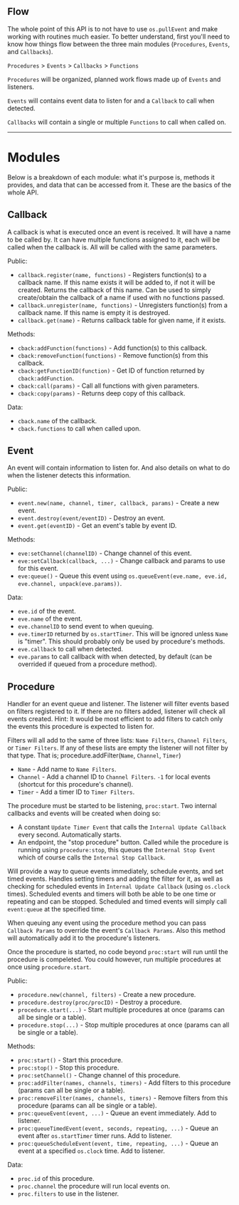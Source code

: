 ## Flow

The whole point of this API is to not have to use `os.pullEvent` and make working with routines much easier. To better understand, first you'll need to know how things flow between the three main modules (`Procedures`,  `Events`, and `Callbacks`).

`Procedures` > `Events` > `Callbacks` > `Functions`

`Procedures` will be organized, planned work flows made up of `Events` and listeners.

`Events` will contains event data to listen for and a `Callback` to call when detected.

`Callbacks` will contain a single or multiple `Functions` to call when called on.

----------------

# Modules

Below is a breakdown of each module: what it's purpose is, methods it provides, and data that can be accessed from it. These are the basics of the whole API.

## Callback

A callback is what is executed once an event is received. It will have a name to be called by. It can have multiple functions assigned to it, each will be called when the callback is. All will be called with the same parameters.

Public:
- `callback.register(name, functions)` - Registers function(s) to a callback name. If this name exists it will be added to, if not it will be created. Returns the callback of this name. Can be used to simply create/obtain the callback of a name if used with no functions passed.
- `callback.unregister(name, functions)` - Unregisters function(s) from a callback name. If this name is empty it is destroyed.
- `callback.get(name)` - Returns callback table for given name, if it exists.

Methods:
- `cback:addFunction(functions)` - Add function(s) to this callback.
- `cback:removeFunction(functions)` - Remove function(s) from this callback.
- `cback:getFunctionID(function)` - Get ID of function returned by `cback:addFunction`.
- `cback:call(params)` - Call all functions with given parameters.
- `cback:copy(params)` - Returns deep copy of this callback.

Data:
- `cback.name` of the callback.
- `cback.functions` to call when called upon.

## Event

An event will contain information to listen for. And also details on what to do when the listener detects this information.

Public:
- `event.new(name, channel, timer, callback, params)` - Create a new event.
- `event.destroy(event/eventID)` - Destroy an event.
- `event.get(eventID)` - Get an event's table by event ID.

Methods:
- `eve:setChannel(channelID)` - Change channel of this event.
- `eve:setCallback(callback, ...)` - Change callback and params to use for this event.
- `eve:queue()` - Queue this event using `os.queueEvent(eve.name, eve.id, eve.channel, unpack(eve.params))`.

Data:
- `eve.id` of the event.
- `eve.name` of the event.
- `eve.channelID` to send event to when queuing.
- `eve.timerID` returned by `os.startTimer`. This will be ignored unless `Name` is "timer". This should probably only be used by procedure's methods.
- `eve.callback` to call when detected.
- `eve.params` to call callback with when detected, by default (can be overrided if queued from a procedure method).

## Procedure

Handler for an event queue and listener. The listener will filter events based on filters registered to it. If there are no filters added, listener will check all events created. Hint: It would be most efficient to add filters to catch only the events this procedure is expected to listen for.

Filters will all add to the same of three lists: `Name Filters`, `Channel Filters`, or `Timer Filters`. If any of these lists are empty the listener will not filter by that type. That is;
procedure.addFilter(`Name`, `Channel`, `Timer`)
- `Name` - Add name to `Name Filters`.
- `Channel` - Add a channel ID to `Channel Filters`. `-1` for local events (shortcut for this procedure's channel). 
- `Timer` - Add a timer ID to `Timer Filters`.

The procedure must be started to be listening, `proc:start`. Two internal callbacks and events will be created when doing so:
- A constant `Update Timer Event` that calls the `Internal Update Callback` every second. Automatically starts.
- An endpoint, the "stop procedure" button. Called while the procedure is running using `procedure:stop`, this queues the `Internal Stop Event` which of course calls the `Internal Stop Callback`.

Will provide a way to queue events immediately, schedule events, and set timed events. Handles setting timers and adding the filter for it, as well as checking for scheduled events in `Internal Update Callback` (using `os.clock` times). Scheduled events and timers will both be able to be one time or repeating and can be stopped. Scheduled and timed events will simply call `event:queue` at the specified time.

When queuing any event using the procedure method you can pass `Callback Params` to override the event's `Callback Params`. Also this method will automatically add it to the procedure's listeners.

Once the procedure is started, no code beyond `proc:start` will run until the procedure is compeleted. You could however, run multiple procedures at once using `procedure.start`.

Public:
- `procedure.new(channel, filters)` - Create a new procedure.
- `procedure.destroy(proc/procID)` - Destroy a procedure.
- `procedure.start(...)` - Start multiple procedures at once (params can all be single or a table).
- `procedure.stop(...)` - Stop multiple procedures at once (params can all be single or a table).

Methods:
- `proc:start()` - Start this procedure.
- `proc:stop()` - Stop this procedure.
- `proc:setChannel()` - Change channel of this procedure.
- `proc:addFilter(names, channels, timers)` - Add filters to this procedure (params can all be single or a table). 
- `proc:removeFilter(names, channels, timers)` - Remove filters from this procedure (params can all be single or a table).
- `proc:queueEvent(event, ...)` - Queue an event immediately. Add to listener.
- `proc:queueTimedEvent(event, seconds, repeating, ...)` - Queue an event after `os.startTimer` timer runs. Add to listener.
- `proc:queueScheduleEvent(event, time, repeating, ...)` - Queue an event at a specified `os.clock` time. Add to listener.

Data:
- `proc.id` of this procedure.
- `proc.channel` the procedure will run local events on.
- `proc.filters` to use in the listener.


